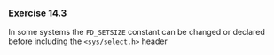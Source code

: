 ### Exercise 14.3

In some systems the `FD_SETSIZE` constant can be changed or declared before including the `<sys/select.h>` header

